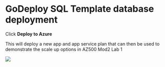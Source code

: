 # GoDeploy SQL Template database deployment 

Click **Deploy to Azure**
 
 This will deploy a new app and app service plan that can then be used to demonstrate the scale up options in AZ500 Mod2 Lab 1 
 
<a href="https://portal.azure.com/#create/Microsoft.Template/uri/https%3A%2F%2Fraw.githubusercontent.com%2FGoDeploy%2FAZ500%2Fmaster%2FSQL%20Test%20DB%20Template%2Fazuredeploy.json
" target="_blank">
    <img src="http://azuredeploy.net/deploybutton.png"/>
</a>
